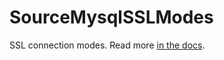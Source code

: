 # SourceMysqlSSLModes

SSL connection modes. Read more <a href="https://dev.mysql.com/doc/connector-j/8.0/en/connector-j-reference-using-ssl.html"> in the docs</a>.

